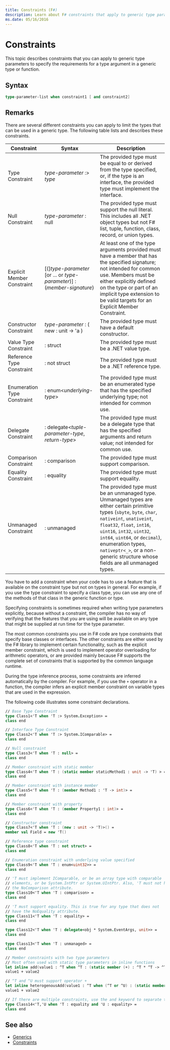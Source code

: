 ```yaml
---
title: Constraints (F#)
description: Learn about F# constraints that apply to generic type parameters to specify the requirements for a type argument in a generic type or function.
ms.date: 05/16/2016
---
```

# Constraints

This topic describes constraints that you can apply to generic type parameters to specify the requirements for a type argument in a generic type or function.

## Syntax

```fsharp
type-parameter-list when constraint1 [ and constraint2]
```

## Remarks

There are several different constraints you can apply to limit the types that can be used in a generic type. The following table lists and describes these constraints.


|         Constraint          |                                  Syntax                                  |                                                                                                                                                                     Description                                                                                                                                                                      |
|-----------------------------|--------------------------------------------------------------------------|------------------------------------------------------------------------------------------------------------------------------------------------------------------------------------------------------------------------------------------------------------------------------------------------------------------------------------------------------|
|       Type Constraint       |                      *type-parameter* :&gt; *type*                       |                                                                                               The provided type must be equal to or derived from the type specified, or, if the type is an interface, the provided type must implement the interface.                                                                                                |
|       Null Constraint       |                         *type-parameter* : null                          |                                                                                                The provided type must support the null literal. This includes all .NET object types but not F# list, tuple, function, class, record, or union types.                                                                                                 |
| Explicit Member Constraint  | [(]*type-parameter* [or ... or *type-parameter*)] : (*member-signature*) |                                   At least one of the type arguments provided must have a member that has the specified signature; not intended for common use. Members must be either explicitly defined on the type or part of an implicit type extension to be valid targets for an Explicit Member Constraint.                                   |
|   Constructor Constraint    |                *type-parameter* : ( new : unit -&gt; 'a )                |                                                                                                                                                  The provided type must have a default constructor.                                                                                                                                                  |
|    Value Type Constraint    |                                 : struct                                 |                                                                                                                                                     The provided type must be a .NET value type.                                                                                                                                                     |
|  Reference Type Constraint  |                               : not struct                               |                                                                                                                                                   The provided type must be a .NET reference type.                                                                                                                                                   |
| Enumeration Type Constraint |                     : enum&lt;*underlying-type*&gt;                      |                                                                                                                  The provided type must be an enumerated type that has the specified underlying type; not intended for common use.                                                                                                                   |
|     Delegate Constraint     |         : delegate&lt;*tuple-parameter-type*, *return-type*&gt;          |                                                                                                              The provided type must be a delegate type that has the specified arguments and return value; not intended for common use.                                                                                                               |
|    Comparison Constraint    |                               : comparison                               |                                                                                                                                                      The provided type must support comparison.                                                                                                                                                      |
|     Equality Constraint     |                                : equality                                |                                                                                                                                                       The provided type must support equality.                                                                                                                                                       |
|    Unmanaged Constraint     |                               : unmanaged                                | The provided type must be an unmanaged type. Unmanaged types are either certain primitive types (`sbyte`, `byte`, `char`, `nativeint`, `unativeint`, `float32`, `float`, `int16`, `uint16`, `int32`, `uint32`, `int64`, `uint64`, or `decimal`), enumeration types, `nativeptr<_>`, or a non-generic structure whose fields are all unmanaged types. |

You have to add a constraint when your code has to use a feature that is available on the constraint type but not on types in general. For example, if you use the type constraint to specify a class type, you can use any one of the methods of that class in the generic function or type.

Specifying constraints is sometimes required when writing type parameters explicitly, because without a constraint, the compiler has no way of verifying that the features that you are using will be available on any type that might be supplied at run time for the type parameter.

The most common constraints you use in F# code are type constraints that specify base classes or interfaces. The other constraints are either used by the F# library to implement certain functionality, such as the explicit member constraint, which is used to implement operator overloading for arithmetic operators, or are provided mainly because F# supports the complete set of constraints that is supported by the common language runtime.

During the type inference process, some constraints are inferred automatically by the compiler. For example, if you use the `+` operator in a function, the compiler infers an explicit member constraint on variable types that are used in the expression.

The following code illustrates some constraint declarations.

```fsharp
// Base Type Constraint
type Class1<'T when 'T :> System.Exception> =
class end

// Interface Type Constraint
type Class2<'T when 'T :> System.IComparable> = 
class end

// Null constraint
type Class3<'T when 'T : null> =
class end

// Member constraint with static member
type Class4<'T when 'T : (static member staticMethod1 : unit -> 'T) > =
class end

// Member constraint with instance member
type Class5<'T when 'T : (member Method1 : 'T -> int)> =
class end

// Member constraint with property
type Class6<'T when 'T : (member Property1 : int)> =
class end

// Constructor constraint
type Class7<'T when 'T : (new : unit -> 'T)>() =
member val Field = new 'T()

// Reference type constraint
type Class8<'T when 'T : not struct> =
class end

// Enumeration constraint with underlying value specified
type Class9<'T when 'T : enum<uint32>> =
class end

// 'T must implement IComparable, or be an array type with comparable
// elements, or be System.IntPtr or System.UIntPtr. Also, 'T must not have
// the NoComparison attribute.
type Class10<'T when 'T : comparison> =
class end

// 'T must support equality. This is true for any type that does not
// have the NoEquality attribute.
type Class11<'T when 'T : equality> =
class end

type Class12<'T when 'T : delegate<obj * System.EventArgs, unit>> =
class end

type Class13<'T when 'T : unmanaged> =
class end

// Member constraints with two type parameters
// Most often used with static type parameters in inline functions
let inline add(value1 : ^T when ^T : (static member (+) : ^T * ^T -> ^T), value2: ^T) =
value1 + value2

// ^T and ^U must support operator +
let inline heterogenousAdd(value1 : ^T when (^T or ^U) : (static member (+) : ^T * ^U -> ^T), value2 : ^U) =
value1 + value2

// If there are multiple constraints, use the and keyword to separate them.
type Class14<'T,'U when 'T : equality and 'U : equality> =
class end
```

## See also

- [Generics](index.md)
- [Constraints](constraints.md)
